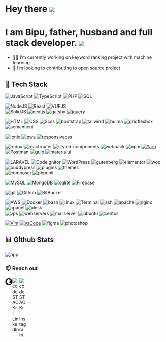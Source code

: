 # Hey there <a href="https://www.bipu.me/"><img src="https://media.giphy.com/media/hvRJCLFzcasrR4ia7z/giphy.gif" width="25px"></a>
# I am Bipu, father, husband and full stack developer. <a href="https://www.bipu.me/"><img src="https://media.giphy.com/media/WFZvB7VIXBgiz3oDXE/giphy.gif" width="25px"></a>

- 👩‍💻 I’m currently working on keyword ranking project with machine learning
- 👯 I’m looking to contributing to open source project

## 🍔 Tech Stack


![JavaScript](https://img.shields.io/badge/JavaScript-F7DF1E?style=for-the-badge&logo=javascript&logoColor=black) 
![TypeScript](https://img.shields.io/badge/TypeScript-007ACC?style=for-the-badge&logo=typescript&logoColor=white) 
![PHP](https://img.shields.io/badge/php-777BB4?style=for-the-badge&logo=php&logoColor=white) 
![SQL](https://img.shields.io/badge/-SQL-000?style=for-the-badge&logo=MySQL&logoColor=4479A1) 
  
![NodeJS](https://img.shields.io/badge/Node.js-43853D?style=for-the-badge&logo=node.js&logoColor=white) 
![React](https://img.shields.io/badge/react-20232A?style=for-the-badge&logo=react&logoColor=61DAFB) 
![VUEJS](https://img.shields.io/badge/vue.js-35495E?style=for-the-badge&logo=vuedotjs&logoColor=4FC08D)  
![SolidJS](https://img.shields.io/badge/SOLIDJS-c7c7c7?style=for-the-badge) 
![nextjs](https://img.shields.io/badge/next%20js-salmon?style=for-the-badge&logo=nextdotjs&logoColor=#000000) 
![gatsby](https://img.shields.io/badge/gatsby-663399?style=for-the-badge&logo=gatsby&logoColor=white) 
![jquery](https://img.shields.io/badge/jquery-yellow?style=for-the-badge&logo=jquery&logoColor=#0769AD) 

![HTML](https://img.shields.io/badge/HTML5-E34F26?style=for-the-badge&logo=html5&logoColor=white) 
![CSS](https://img.shields.io/badge/CSS-239120?&style=for-the-badge&logo=css3&logoColor=white) 
![Scss](https://img.shields.io/badge/SCSS-CC6699?style=for-the-badge&logo=SASS&logoColor=232630) 
![bootstrap](https://img.shields.io/badge/bootstrap-black?style=for-the-badge&logo=bootstrap&logoColor=#7952B3) 
![tailwind](https://img.shields.io/badge/tailwind-F7F7F7?style=for-the-badge&logo=tailwindcss&logoColor=#06B6D4) 
![bulma](https://img.shields.io/badge/bulma-black?style=for-the-badge&logo=bulma&logoColor=#00D1B2) 
![gridflexbox](https://img.shields.io/badge/cssgridflexbox-orange?style=for-the-badge&logo=css3&logoColor=#1572B6) 
![semanticui](https://img.shields.io/badge/semantic%20ui-yellow?style=for-the-badge&logo=semanticuireact&logoColor=#35BDB2)
 
![ionic](https://img.shields.io/badge/ionic-gray?style=for-the-badge&logo=ionic&logoColor=#3880FF) 
![pwa](https://img.shields.io/badge/pwa-black?style=for-the-badge&logo=pwa&logoColor=#5A0FC8) 
![responsivecss](https://img.shields.io/badge/responsive%20design-orange?style=for-the-badge&logo=css3&logoColor=#3880FF)
 
![redux](https://img.shields.io/badge/Redux-593D88?style=for-the-badge&logo=redux&logoColor=white) 
![reactrouter](https://img.shields.io/badge/React_Router-CA4245?style=for-the-badge&logo=react-router&logoColor=white) 
![styled-components](https://img.shields.io/badge/styled%20components-yellow?style=for-the-badge&logo=styledcomponents&logoColor=#DB7093) 
![webpack](https://img.shields.io/badge/webpack-orange?style=for-the-badge&logo=webpack&logoColor=#8DD6F9) 
![npm](https://img.shields.io/badge/NPM-CB3837?style=for-the-badge&logo=npm&logoColor=white) 
[![Yarn](https://img.shields.io/badge/Yarn-2C8EBB?style=for-the-badge&logo=yarn&logoColor=white)]() 
[![Postman](https://img.shields.io/badge/Postman-FF6C37?style=for-the-badge&logo=Postman&logoColor=white)]()
![gulp](https://img.shields.io/badge/gulp-blue?style=for-the-badge&logo=gulp&logoColor=#CF4647) 
![materialui](https://img.shields.io/badge/materialui-blue?style=for-the-badge&logo=materialui&logoColor=white)

![LARAVEL](https://img.shields.io/badge/Laravel-FF2D20?style=for-the-badge&logo=laravel&logoColor=white) 
![CodeIgnitor](https://img.shields.io/badge/CodeIgniter-yellow?style=for-the-badge&logo=codeigniter&logoColor=#EF4223) 
![WordPress](https://img.shields.io/badge/wordpress-green?style=for-the-badge&logo=wordpress&logoColor=#21759B) 
![gutenberg](https://img.shields.io/badge/gutenberg-orange?style=for-the-badge&logo=gutenberg&logoColor=#000000) 
![elementor](https://img.shields.io/badge/elementor-blue?style=for-the-badge&logo=wordpress&logoColor=#DB7093) 
![woo](https://img.shields.io/badge/woocommerce-black?style=for-the-badge&logo=woocommerce&logoColor=#96588A) 
![buddypress](https://img.shields.io/badge/buddypress-yellow?style=for-the-badge&logo=buddy&logoColor=#1A86FD) 
![plugins](https://img.shields.io/badge/Custom%20Plugin%20Development-blue?style=for-the-badge&logo=wordpress&logoColor=#000000) 
![themes](https://img.shields.io/badge/Theme%20Development-silver?style=for-the-badge&logo=wordpress&logoColor=#000000)  
![composer](https://img.shields.io/badge/composer-salmon?style=for-the-badge&logo=composer&logoColor=#885630) 
![phpunit](https://img.shields.io/badge/phpunit-red?style=for-the-badge&logo=php&logoColor=#1572B6) 
 
 
![MySQL](https://img.shields.io/badge/MySQL-00000F?style=for-the-badge&logo=mysql&logoColor=white) 
![MongoDB](https://img.shields.io/badge/MongoDB-4EA94B?style=for-the-badge&logo=mongodb&logoColor=white) 
![sqlite](https://img.shields.io/badge/SQLite-07405E?style=for-the-badge&logo=sqlite&logoColor=white) 
![Firebase](https://img.shields.io/badge/firebase-salmon?style=for-the-badge&logo=firebase&logoColor=#FFCA28)

![git](https://img.shields.io/badge/git%20-%23F05033.svg?&style=for-the-badge&logo=git&logoColor=white)
![Github](https://img.shields.io/badge/github%20-%23121011.svg?&style=for-the-badge&logo=github&logoColor=white) 
![BitBucket](https://img.shields.io/badge/bitbucket%20-%230047B3.svg?&style=for-the-badge&logo=bitbucket&logoColor=white)
 
![AWS](https://img.shields.io/badge/Amazon_AWS-232F3E?style=for-the-badge&logo=amazon-aws&logoColor=white) 
![Docker](https://img.shields.io/badge/docker%20-%230db7ed.svg?&style=for-the-badge&logo=docker&logoColor=white) 
![bash](https://img.shields.io/badge/bash-282F34?style=for-the-badge&logo=gnubash&logoColor=#4EAA25) 
![linux](https://img.shields.io/badge/linux-f7f7f7?style=for-the-badge&logo=linux&logoColor=#FCC624) 
![Terminal](https://img.shields.io/badge/terminal-black?style=for-the-badge&logo=windowsterminal&logoColor=#FCC624) 
![ssh](https://img.shields.io/badge/ssh-yellow?style=for-the-badge&logo=windowsterminal&logoColor=#FCC624) 
![apache](https://img.shields.io/badge/apache-blue?style=for-the-badge&logo=apache&logoColor=white) 
![nginx](https://img.shields.io/badge/nginx-orange?style=for-the-badge&logo=nginx&logoColor=white) 
![cpanel](https://img.shields.io/badge/cpanel-yellow?style=for-the-badge&logo=cpanel&logoColor=white) 
![plesk](https://img.shields.io/badge/plesk-green?style=for-the-badge&logo=plesk&logoColor=white)  
![vps](https://img.shields.io/badge/VPS-red?style=for-the-badge&logo=linux&logoColor=#007ACC) 
![webservers](https://img.shields.io/badge/web%20server%20setup-blue?style=for-the-badge&logo=linux&logoColor=#007ACC) 
![mailserver](https://img.shields.io/badge/mail%20server%20setup-orange?style=for-the-badge&logo=linux&logoColor=#007ACC) 
![ubuntu](https://img.shields.io/badge/ubuntu-black?style=for-the-badge&logo=ubuntu&logoColor=#E95420) 
![centos](https://img.shields.io/badge/centos-brown?style=for-the-badge&logo=centos&logoColor=#262577) 
 
[![Vim](https://img.shields.io/badge/Vim-%2311AB00.svg?&style=for-the-badge&logo=vim&logoColor=white)]() 
[![vsCode](https://img.shields.io/badge/vsCode-0078D4?style=for-the-badge&logo=visual%20studio%20code&logoColor=white)]()
![figma](https://img.shields.io/badge/figma-EAEAEA?style=for-the-badge&logo=figma&logoColor=#F24E1E) 
![photoshop](https://img.shields.io/badge/photoshop-071834?style=for-the-badge&logo=adobephotoshop&logoColor=#31A8FF)


## 📊 Github Stats
![app](https://github-readme-stats.vercel.app/api/top-langs/?username=sabipu&theme=blue-green)


### 📫 Reach out

[<img align="left" alt="codeSTACKr.com" width="22px" src="https://raw.githubusercontent.com/iconic/open-iconic/master/svg/globe.svg" />][website]
[<img align="left" alt="codeSTACKr | LinkedIn" width="22px" src="https://cdn.jsdelivr.net/npm/simple-icons@v3/icons/linkedin.svg" />][linkedin]
[<img align="left" alt="codeSTACKr | Instagram" width="22px" src="https://cdn.jsdelivr.net/npm/simple-icons@v3/icons/instagram.svg" />][instagram]

[website]: https://bipu.me
[instagram]: https://instagram.com/sabipu
[linkedin]: https://www.linkedin.com/in/thebipu/

<!--
**sabipu/sabipu** is a ✨ _special_ ✨ repository because its `README.md` (this file) appears on your GitHub profile.

Here are some ideas to get you started:

- 🔭 I’m currently working on ...
- 🌱 I’m currently learning ...
- 👯 I’m looking to collaborate on ...
- 🤔 I’m looking for help with ...
- 💬 Ask me about ...
- 📫 How to reach me: ...
- 😄 Pronouns: ...
- ⚡ Fun fact: ...
-->
